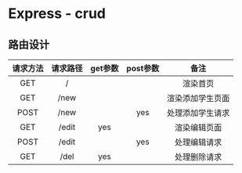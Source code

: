 # Express - crud

## 路由设计

| 请求方法 | 请求路径 | get参数 | post参数 |       备注       |
| :------: | :------: | :-----: | :------: | :--------------: |
|   GET    |    /     |         |          |     渲染首页     |
|   GET    |   /new   |         |          | 渲染添加学生页面 |
|   POST   |   /new   |         |   yes    | 处理添加学生请求 |
|   GET    |  /edit   |   yes   |          |   渲染编辑页面   |
|   POST   |  /edit   |         |   yes    |   处理编辑请求   |
|   GET    |   /del   |   yes   |          |   处理删除请求   |
